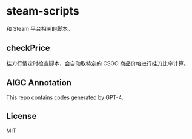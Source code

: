 # steam-scripts

和 Steam 平台相关的脚本。

## checkPrice

挂刀行情定时检查脚本，会自动取特定的 CSGO 商品价格进行挂刀比率计算。

## AIGC Annotation

This repo contains codes generated by GPT-4.

## License

MIT
